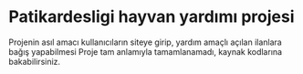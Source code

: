 # Patikardesligi hayvan yardımı projesi
Projenin asıl amacı kullanıcıların siteye girip, yardım amaçlı açılan ilanlara bağış yapabilmesi
Proje tam anlamıyla tamamlanamadı, kaynak kodlarına bakabilirsiniz.
